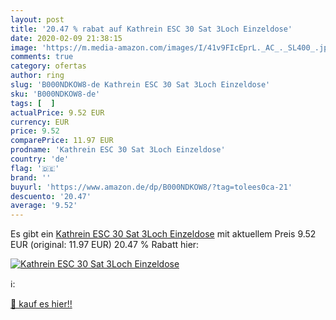 ```yaml
---
layout: post
title: '20.47 % rabat auf Kathrein ESC 30 Sat 3Loch Einzeldose'
date: 2020-02-09 21:38:15
image: 'https://m.media-amazon.com/images/I/41v9FIcEprL._AC_._SL400_.jpg'
comments: true
category: ofertas
author: ring
slug: 'B000NDKOW8-de Kathrein ESC 30 Sat 3Loch Einzeldose'
sku: 'B000NDKOW8-de'
tags: [  ]
actualPrice: 9.52 EUR
currency: EUR
price: 9.52
comparePrice: 11.97 EUR
prodname: 'Kathrein ESC 30 Sat 3Loch Einzeldose'
country: 'de'
flag: '🇩🇪'
brand: ''
buyurl: 'https://www.amazon.de/dp/B000NDKOW8/?tag=tolees0ca-21'
descuento: '20.47'
average: '9.52'
---
```


Es gibt ein [Kathrein ESC 30 Sat 3Loch Einzeldose](https://www.amazon.de/dp/B000NDKOW8/?tag=tolees0ca-21) mit aktuellem Preis 9.52 EUR (original: 11.97 EUR) 20.47 % Rabatt hier:

[![Kathrein ESC 30 Sat 3Loch Einzeldose](https://m.media-amazon.com/images/I/41v9FIcEprL._AC_._SL400_.jpg)](https://www.amazon.de/dp/B000NDKOW8/?tag=tolees0ca-21)

ℹ️:


[🛒 kauf es hier!!](https://www.amazon.de/dp/B000NDKOW8/?tag=tolees0ca-21)
